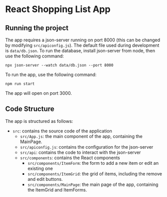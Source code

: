 # React Shopping List App

## Running the project

The app requires a json-server running on port 8000 (this can be changed by modifying `src/apiconfig.js`). The default file used during development is `data/db.json`. To run the database, install json-server from node, then use the following command:

    npx json-server --watch data/db.json --port 8000

To run the app, use the following command:

    npm run start

The app will open on port 3000.

## Code Structure

The app is structured as follows:

- `src`: contains the source code of the application
  - `src/App.js`: the main component of the app, containing the MainPage.
  - `src/apiconfig.js`: contains the configuration for the json-server
  - `src/api`: contains the code to interact with the json-server
  - `src/components`: contains the React components
    - `src/components/ItemForm`: the form to add a new item or edit an existing one
    - `src/components/ItemGrid`: the grid of items, including the remove and edit buttons.
    - `src/components/MainPage`: the main page of the app, containing the ItemGrid and ItemForms.
